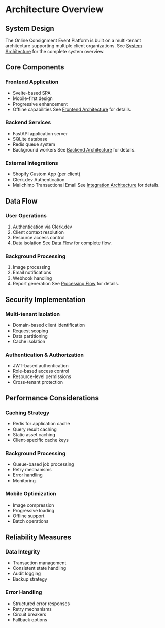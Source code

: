 # Architecture Overview

## System Design
The Online Consignment Event Platform is built on a multi-tenant architecture supporting multiple client organizations. See [System Architecture](../diagrams/system-architecture.mmd) for the complete system overview.

## Core Components

### Frontend Application
- Svelte-based SPA
- Mobile-first design
- Progressive enhancement
- Offline capabilities
See [Frontend Architecture](../diagrams/frontend-architecture.mmd) for details.

### Backend Services
- FastAPI application server
- SQLite database
- Redis queue system
- Background workers
See [Backend Architecture](../diagrams/backend-architecture.mmd) for details.

### External Integrations
- Shopify Custom App (per client)
- Clerk.dev Authentication
- Mailchimp Transactional Email
See [Integration Architecture](../diagrams/integration-architecture.mmd) for details.

## Data Flow

### User Operations
1. Authentication via Clerk.dev
2. Client context resolution
3. Resource access control
4. Data isolation
See [Data Flow](../diagrams/data-flow.mmd) for complete flow.

### Background Processing
1. Image processing
2. Email notifications
3. Webhook handling
4. Report generation
See [Processing Flow](../diagrams/processing-flow.mmd) for details.

## Security Implementation

### Multi-tenant Isolation
- Domain-based client identification
- Request scoping
- Data partitioning
- Cache isolation

### Authentication & Authorization
- JWT-based authentication
- Role-based access control
- Resource-level permissions
- Cross-tenant protection

## Performance Considerations

### Caching Strategy
- Redis for application cache
- Query result caching
- Static asset caching
- Client-specific cache keys

### Background Processing
- Queue-based job processing
- Retry mechanisms
- Error handling
- Monitoring

### Mobile Optimization
- Image compression
- Progressive loading
- Offline support
- Batch operations

## Reliability Measures

### Data Integrity
- Transaction management
- Consistent state handling
- Audit logging
- Backup strategy

### Error Handling
- Structured error responses
- Retry mechanisms
- Circuit breakers
- Fallback options

